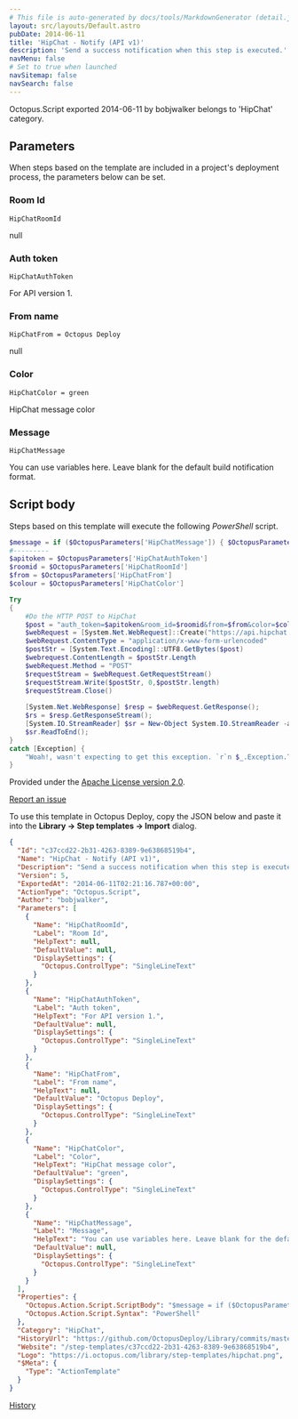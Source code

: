 ```yaml
---
# This file is auto-generated by docs/tools/MarkdownGenerator (detail.js)
layout: src/layouts/Default.astro
pubDate: 2014-06-11
title: 'HipChat - Notify (API v1)'
description: 'Send a success notification when this step is executed.'
navMenu: false
# Set to true when launched
navSitemap: false
navSearch: false
---
```


Octopus.Script exported 2014-06-11 by bobjwalker belongs to 'HipChat' category.

## Parameters

When steps based on the template are included in a project's deployment process, the parameters below can be set.


<div class="param">

### Room Id

`HipChatRoomId`

null

</div>
        
<div class="param">

### Auth token

`HipChatAuthToken`

For API version 1.

</div>
        
<div class="param">

### From name

`HipChatFrom = Octopus Deploy`

null

</div>
        
<div class="param">

### Color

`HipChatColor = green`

HipChat message color

</div>
        
<div class="param">

### Message

`HipChatMessage`

You can use variables here. Leave blank for the default build notification format.

</div>
        

## Script body

Steps based on this template will execute the following *PowerShell* script.

```powershell
$message = if ($OctopusParameters['HipChatMessage']) { $OctopusParameters['HipChatMessage'] } else { "(successful) " + $OctopusParameters['Octopus.Project.Name'] + " [v$($OctopusParameters['Octopus.Release.Number'])] deployed to $($OctopusParameters['Octopus.Environment.Name'])  on $($OctopusParameters['Octopus.Machine.Name'])" } 
#---------
$apitoken = $OctopusParameters['HipChatAuthToken']
$roomid = $OctopusParameters['HipChatRoomId']
$from = $OctopusParameters['HipChatFrom']
$colour = $OctopusParameters['HipChatColor']

Try 
{
	#Do the HTTP POST to HipChat
	$post = "auth_token=$apitoken&room_id=$roomid&from=$from&color=$colour&message=$message&notify=1&message_format=text"
	$webRequest = [System.Net.WebRequest]::Create("https://api.hipchat.com/v1/rooms/message")
	$webRequest.ContentType = "application/x-www-form-urlencoded"
	$postStr = [System.Text.Encoding]::UTF8.GetBytes($post)
	$webrequest.ContentLength = $postStr.Length
	$webRequest.Method = "POST"
	$requestStream = $webRequest.GetRequestStream()
	$requestStream.Write($postStr, 0,$postStr.length)
	$requestStream.Close()
	
	[System.Net.WebResponse] $resp = $webRequest.GetResponse();
	$rs = $resp.GetResponseStream();
	[System.IO.StreamReader] $sr = New-Object System.IO.StreamReader -argumentList $rs;
	$sr.ReadToEnd();					
}
catch [Exception] {
	"Woah!, wasn't expecting to get this exception. `r`n $_.Exception.ToString()"
}
```

Provided under the [Apache License version 2.0](https://github.com/OctopusDeploy/Library/blob/master/LICENSE.txt).

[Report an issue](https://github.com/OctopusDeploy/Library/issues/new?assignees=&labels=&projects=&template=bug-report.yml&title=Issue%20with%20HipChat%20-%20Notify%20(API%20v1)&step-template=HipChat%20-%20Notify%20(API%20v1))

<div class="get-json">

To use this template in Octopus Deploy, copy the JSON below and paste it into the **Library → Step templates → Import** dialog.

```json
{
  "Id": "c37ccd22-2b31-4263-8389-9e63868519b4",
  "Name": "HipChat - Notify (API v1)",
  "Description": "Send a success notification when this step is executed.",
  "Version": 5,
  "ExportedAt": "2014-06-11T02:21:16.787+00:00",
  "ActionType": "Octopus.Script",
  "Author": "bobjwalker",
  "Parameters": [
    {
      "Name": "HipChatRoomId",
      "Label": "Room Id",
      "HelpText": null,
      "DefaultValue": null,
      "DisplaySettings": {
        "Octopus.ControlType": "SingleLineText"
      }
    },
    {
      "Name": "HipChatAuthToken",
      "Label": "Auth token",
      "HelpText": "For API version 1.",
      "DefaultValue": null,
      "DisplaySettings": {
        "Octopus.ControlType": "SingleLineText"
      }
    },
    {
      "Name": "HipChatFrom",
      "Label": "From name",
      "HelpText": null,
      "DefaultValue": "Octopus Deploy",
      "DisplaySettings": {
        "Octopus.ControlType": "SingleLineText"
      }
    },
    {
      "Name": "HipChatColor",
      "Label": "Color",
      "HelpText": "HipChat message color",
      "DefaultValue": "green",
      "DisplaySettings": {
        "Octopus.ControlType": "SingleLineText"
      }
    },
    {
      "Name": "HipChatMessage",
      "Label": "Message",
      "HelpText": "You can use variables here. Leave blank for the default build notification format.",
      "DefaultValue": null,
      "DisplaySettings": {
        "Octopus.ControlType": "SingleLineText"
      }
    }
  ],
  "Properties": {
    "Octopus.Action.Script.ScriptBody": "$message = if ($OctopusParameters['HipChatMessage']) { $OctopusParameters['HipChatMessage'] } else { \"(successful) \" + $OctopusParameters['Octopus.Project.Name'] + \" [v$($OctopusParameters['Octopus.Release.Number'])] deployed to $($OctopusParameters['Octopus.Environment.Name'])  on $($OctopusParameters['Octopus.Machine.Name'])\" } \n#---------\n$apitoken = $OctopusParameters['HipChatAuthToken']\n$roomid = $OctopusParameters['HipChatRoomId']\n$from = $OctopusParameters['HipChatFrom']\n$colour = $OctopusParameters['HipChatColor']\n\nTry \n{\n\t#Do the HTTP POST to HipChat\n\t$post = \"auth_token=$apitoken&room_id=$roomid&from=$from&color=$colour&message=$message&notify=1&message_format=text\"\n\t$webRequest = [System.Net.WebRequest]::Create(\"https://api.hipchat.com/v1/rooms/message\")\n\t$webRequest.ContentType = \"application/x-www-form-urlencoded\"\n\t$postStr = [System.Text.Encoding]::UTF8.GetBytes($post)\n\t$webrequest.ContentLength = $postStr.Length\n\t$webRequest.Method = \"POST\"\n\t$requestStream = $webRequest.GetRequestStream()\n\t$requestStream.Write($postStr, 0,$postStr.length)\n\t$requestStream.Close()\n\t\n\t[System.Net.WebResponse] $resp = $webRequest.GetResponse();\n\t$rs = $resp.GetResponseStream();\n\t[System.IO.StreamReader] $sr = New-Object System.IO.StreamReader -argumentList $rs;\n\t$sr.ReadToEnd();\t\t\t\t\t\n}\ncatch [Exception] {\n\t\"Woah!, wasn't expecting to get this exception. `r`n $_.Exception.ToString()\"\n}",
    "Octopus.Action.Script.Syntax": "PowerShell"
  },
  "Category": "HipChat",
  "HistoryUrl": "https://github.com/OctopusDeploy/Library/commits/master/step-templates//opt/buildagent/work/75443764cd38076d/step-templates/hipchat-notify-api-v1.json",
  "Website": "/step-templates/c37ccd22-2b31-4263-8389-9e63868519b4",
  "Logo": "https://i.octopus.com/library/step-templates/hipchat.png",
  "$Meta": {
    "Type": "ActionTemplate"
  }
}
```

[History](https://github.com/OctopusDeploy/Library/commits/master/step-templates/https://github.com/OctopusDeploy/Library/commits/master/step-templates//opt/buildagent/work/75443764cd38076d/step-templates/hipchat-notify-api-v1.json)

</div>
